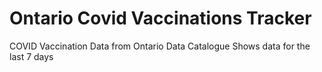 # Ontario Covid Vaccinations Tracker 
COVID Vaccination Data from Ontario Data Catalogue
Shows data for the last 7 days
